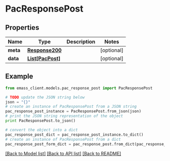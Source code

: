 # PacResponsePost


## Properties
Name | Type | Description | Notes
------------ | ------------- | ------------- | -------------
**meta** | [**Response200**](Response200.md) |  | [optional] 
**data** | [**List[PacPost]**](PacPost.md) |  | [optional] 

## Example

```python
from emass_client.models.pac_response_post import PacResponsePost

# TODO update the JSON string below
json = "{}"
# create an instance of PacResponsePost from a JSON string
pac_response_post_instance = PacResponsePost.from_json(json)
# print the JSON string representation of the object
print PacResponsePost.to_json()

# convert the object into a dict
pac_response_post_dict = pac_response_post_instance.to_dict()
# create an instance of PacResponsePost from a dict
pac_response_post_form_dict = pac_response_post.from_dict(pac_response_post_dict)
```
[[Back to Model list]](../README.md#documentation-for-models) [[Back to API list]](../README.md#documentation-for-api-endpoints) [[Back to README]](../README.md)


